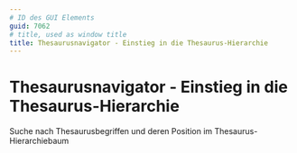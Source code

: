 ```yaml
---
# ID des GUI Elements
guid: 7062
# title, used as window title
title: Thesaurusnavigator - Einstieg in die Thesaurus-Hierarchie
---
```


# Thesaurusnavigator - Einstieg in die Thesaurus-Hierarchie

Suche nach Thesaurusbegriffen und deren Position im Thesaurus-Hierarchiebaum


